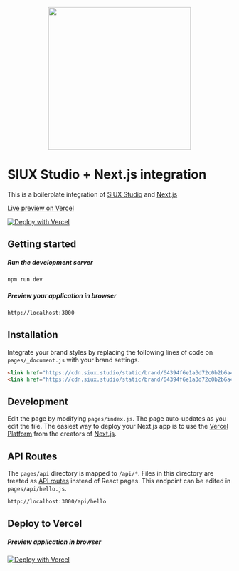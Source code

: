 <p align="center">
  <a href="https://siux.studio">
    <picture>
      <source media="(prefers-color-scheme: dark)" srcset="https://i.imgur.com/edZxJHi.png">
      <img src="https://i.imgur.com/4jqshKx.png#gh-light-mode-only" width="320">
    </picture>
  </a>
</p>

# SIUX Studio + Next.js integration
This is a boilerplate integration of [SIUX Studio](https://siux.studio) and [Next.js](https://nextjs.org/)

[Live preview on Vercel](https://siux-studio-next.vercel.app/)

[![Deploy with Vercel](https://vercel.com/button)](https://vercel.com/new/clone?repository-url=https%3A%2F%2Fgithub.com%2Fsiuxco%2Fsiux-studio-next)

## Getting started

##### Run the development server
```bash
npm run dev
```

##### Preview your application in browser

```bash
http://localhost:3000
```


## Installation

Integrate your brand styles by replacing the following lines of code on `pages/_document.js` with your brand settings.

```html
<link href="https://cdn.siux.studio/static/brand/64394f6e1a3d72c0b2b6a4c5/latest/siux.main.css" type="text/css" rel="stylesheet"/>
<link href="https://cdn.siux.studio/static/brand/64394f6e1a3d72c0b2b6a4c5/latest/siux.main.responsive.css" type="text/css" rel="stylesheet"/>
```

## Development

Edit the page by modifying `pages/index.js`. The page auto-updates as you edit the file. The easiest way to deploy your Next.js app is to use the [Vercel Platform](https://vercel.com/) from the creators of [Next.js](https://nextjs.org/).

## API Routes

The `pages/api` directory is mapped to `/api/*`. Files in this directory are treated as [API routes](https://nextjs.org/docs/api-routes/introduction) instead of React pages. This endpoint can be edited in `pages/api/hello.js`.

```bash
http://localhost:3000/api/hello
```

## Deploy to Vercel

##### Preview application in browser
[![Deploy with Vercel](https://vercel.com/button)](https://vercel.com/new/clone?repository-url=https%3A%2F%2Fgithub.com%2Fsiuxco%2Fsiux-studio-next)
